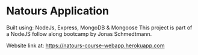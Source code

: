 # Natours Application

Built using: NodeJs, Express, MongoDB & Mongoose
This project is part of a NodeJS follow along bootcamp by Jonas Schmedtmann.

Website link at: https://natours-course-webapp.herokuapp.com
